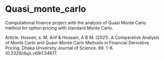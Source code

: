 # Quasi_monte_carlo
Computational finance project with the analysis of Quasi Monte Carlo method for option pricing with standard Monte Carlo.

Article:
Hossen, s. M. Arif & Hossain, A B M. (2021). A Comparative Analysis of Monte Carlo and Quasi-Monte Carlo Methods in Financial Derivative Pricing. Dhaka University Journal of Science. 69. 1-6. 10.3329/dujs.v69i1.54617. 
